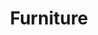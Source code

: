---
title: Furniture
slug: furniture
taxonomy:
	tag: industry
content:
    items:
        '@taxonomy.industry': furniture
    order:
        by: date
        dir: desc
---